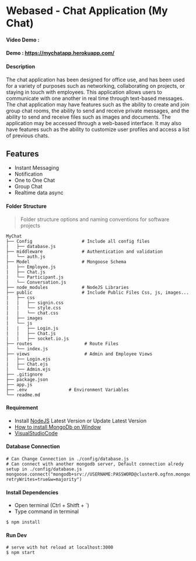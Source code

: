 # Webased - Chat Application (My Chat) 
#### Video Demo :
#### Demo : https://mychatapp.herokuapp.com/
#### Description
The chat application has been designed for office use, and has been used for a variety of purposes such as networking, collaborating on projects, or staying in touch with employees. This application allows users to communicate with one another in real time through text-based messages. The chat application may have features such as the ability to create and join group chat rooms, the ability to send and receive private messages, and the ability to send and receive files such as images and documents. The application may be accessed through a web-based interface. It may also have features such as the ability to customize user profiles and access a list of previous chats.

## Features  
- Instant Messaging
- Notification
- One to One Chat
- Group Chat
- Realtime data async  


#### Folder Structure

> Folder structure options and naming conventions for software projects
```
MyChat
├── Config                   # Include all config files  
|   ├── database.js
├── middleware               # Authentication and validation
|   └── auth.js
├── Model                    # Mongoose Schema
|   ├── Employee.js		
|   ├── Chat.js
|   └── Participant.js
|   └── Conversation.js
├── node_modules		     # NodeJS Libraries
├── public                   # Include Public Files Css, js, images...
|   ├── css
|   |   ├── signin.css
|   |   └── style.css
|   |   └── chat.css
|   ├── images
|   └── js 
|   |   ├── Login.js 
|   |   ├── Chat.js 
|   |   ├── socket.io.js
├── routes                    # Route Files
|   └── index.js
├── views                     # Admin and Employee Views
|   ├── Login.ejs
|   ├── Chat.ejs    
|   └── Admin.ejs
├── .gitignore
├── package.json
├── app.js
├── .env				# Environment Variables
└── readme.md
```

#### Requirement
- Install [NodeJS](https://nodejs.org/en/) Latest Version or Update Latest Version
- [How to install MongoDb on Window](https://docs.mongodb.com/manual/tutorial/install-mongodb-on-windows/)
- [VisualStudioCode](https://code.visualstudio.com/) 

#### Database Connection 
```
# Can Change Connection in ./config/database.js
# Can connect with another mongodb server, Default connection alredy setup in ./config/database.js
mongoose.connect("mongodb+srv://USERNAME:PASSWORD@cluster0.ogfnn.mongodb.net/DATABASE_NAME?retryWrites=true&w=majority")
```
#### Install Dependencies

- Open terminal (Ctrl + Shitft + `)
- Type command in terminal
```
$ npm install
```

#### Run Dev
```
# serve with hot reload at localhost:3000
$ npm start
``` 
